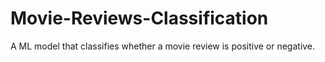 # Movie-Reviews-Classification
A ML model that classifies whether a movie review is positive or negative.
